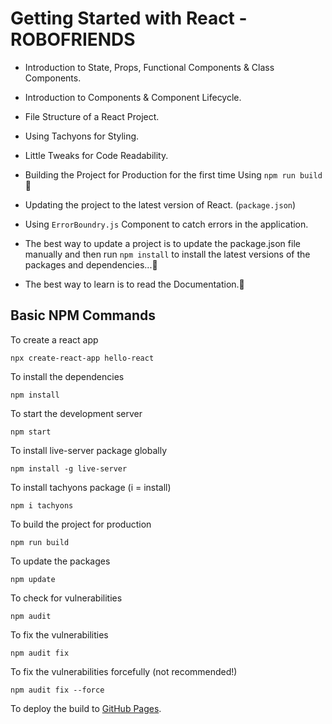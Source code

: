 # Getting Started with React - ROBOFRIENDS

- Introduction to State, Props, Functional Components & Class Components.

- Introduction to Components & Component Lifecycle.

- File Structure of a React Project.

- Using Tachyons for Styling.

- Little Tweaks for Code Readability.

- Building the Project for Production for the first time Using `npm run build`🙂

- Updating the project to the latest version of React.   (`package.json`)

- Using `ErrorBoundry.js` Component to catch errors in the application.

- The best way to update a project is to update the package.json file manually and then run `npm install` to install the latest versions of the packages and dependencies...🙂

- The best way to learn is to read the Documentation.🙂

## Basic NPM Commands

To create a react app

    npx create-react-app hello-react  

To install the dependencies

    npm install                      

To start the development server

    npm start

To install live-server package globally

    npm install -g live-server

To install tachyons package (i = install)

    npm i tachyons

To build the project for production

    npm run build

To update the packages

    npm update

To check for vulnerabilities

    npm audit

To fix the vulnerabilities

    npm audit fix

To fix the vulnerabilities forcefully (not recommended!)

    npm audit fix --force

To deploy the build to [GitHub Pages](https://create-react-app.dev/docs/deployment/#github-pages-https-pagesgithubcom).

